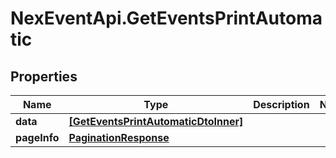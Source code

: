 # NexEventApi.GetEventsPrintAutomatic

## Properties

Name | Type | Description | Notes
------------ | ------------- | ------------- | -------------
**data** | [**[GetEventsPrintAutomaticDtoInner]**](GetEventsPrintAutomaticDtoInner.md) |  | 
**pageInfo** | [**PaginationResponse**](PaginationResponse.md) |  | 


